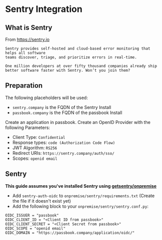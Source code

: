# Sentry Integration

## What is Sentry

From https://sentry.io

```
Sentry provides self-hosted and cloud-based error monitoring that helps all software
teams discover, triage, and prioritize errors in real-time.

One million developers at over fifty thousand companies already ship
better software faster with Sentry. Won’t you join them?
```

## Preparation

The following placeholders will be used:

-   `sentry.company` is the FQDN of the Sentry Install
-   `passbook.company` is the FQDN of the passbook Install

Create an application in passbook. Create an OpenID Provider with the following Parameters:

-   Client Type: `Confidential`
-   Response types: `code (Authorization Code Flow)`
-   JWT Algorithm: `RS256`
-   Redirect URIs: `https://sentry.company/auth/sso/`
-   Scopes: `openid email`

## Sentry

**This guide assumes you've installed Sentry using [getsentry/onpremise](https://github.com/getsentry/onpremise)**

- Add `sentry-auth-oidc` to `onpremise/sentry/requirements.txt` (Create the file if it doesn't exist yet)
- Add the following block to your `onpremise/sentry/sentry.conf.py`:
```
OIDC_ISSUER = "passbook"
OIDC_CLIENT_ID = "<Client ID from passbook>"
OIDC_CLIENT_SECRET = "<Client Secret from passbook>"
OIDC_SCOPE = "openid email"
OIDC_DOMAIN = "https://passbook.company/application/oidc/"
```

